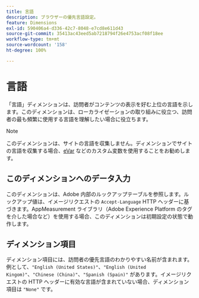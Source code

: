 ```yaml
---
title: 言語
description: ブラウザーの優先言語設定。
feature: Dimensions
exl-id: 590406a4-d336-42c7-8048-e7cd8e611d43
source-git-commit: 35413ac43eed5ab7218794f26e4753acf08f18ee
workflow-type: tm+mt
source-wordcount: '158'
ht-degree: 100%

---
```


# 言語

「言語」ディメンションは、訪問者がコンテンツの表示を好む上位の言語を示します。このディメンションは、ローカライゼーションの取り組みに役立つ、訪問者の最も頻繁に使用する言語を理解したい場合に役立ちます。

>[!NOTE]
>
>このディメンションは、サイトの言語を収集しません。ディメンションでサイトの言語を収集する場合、[eVar](evar.md) などのカスタム変数を使用することをお勧めします。

## このディメンションへのデータ入力

このディメンションは、Adobe 内部のルックアップテーブルを参照します。ルックアップ値は、イメージリクエストの `Accept-Language` HTTP ヘッダーに基づきます。AppMeasurement ライブラリ（Adobe Experience Platform のタグを介した場合など）を使用する場合、このディメンションは初期設定の状態で動作します。

## ディメンション項目

ディメンション項目には、訪問者の優先言語のわかりやすい名前が含まれます。例として、`"English (United States)"`、`"English (United Kingom)"`、`"Chinese (China)"`、`"Spanish (Spain)"` があります。イメージリクエストの HTTP ヘッダーに有効な言語が含まれていない場合、ディメンション項目は `"None"` です。

